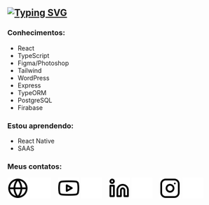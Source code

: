 ## [![Typing SVG](https://readme-typing-svg.herokuapp.com?font=Fira+Code&weight=300&size=50&duration=4000&pause=1000&color=01DFB2&center=false&vCenter=true&random=false&width=1000&lines=Hello%2C+meu+name+é+Felipe;Eu+tenho+21+anos;Eu+sou+Desenvolvedor+Web;Sou+do+Brasil;Bem-vindo:D%3A)](https://git.io/typing-svg)


### Conhecimentos:
- React
- TypeScript
- Figma/Photoshop
- Tailwind
- WordPress
- Express
- TypeORM
- PostgreSQL
- Firabase

### Estou aprendendo:
- React Native
- SAAS

### Meus contatos:
[![website](./img/globe-light.svg)](https://portifolio-felipe-beta.vercel.app/#gh-light-mode-only)
[![website](./img/globe-dark.svg)](https://portifolio-felipe-beta.vercel.app/#gh-dark-mode-only)
&nbsp;&nbsp;
[![website](./img/youtube-light.svg)](https://www.youtube.com/channel/UCfkeRU-zKCxu67YwgatcTrA#gh-light-mode-only)
[![website](./img/youtube-dark.svg)](https://www.youtube.com/channel/UCfkeRU-zKCxu67YwgatcTrA#gh-dark-mode-only)
&nbsp;&nbsp;
[![website](./img/linkedin-light.svg)](https://www.linkedin.com/in/felipe-pereira-dos-santos-a1a3b9207/#gh-light-mode-only)
[![website](./img/linkedin-dark.svg)](https://www.linkedin.com/in/felipe-pereira-dos-santos-a1a3b9207/#gh-dark-mode-only)
&nbsp;&nbsp;
[![website](./img/instagram-light.svg)](https://www.instagram.com/somente_ofelipe/#gh-light-mode-only)
[![website](./img/instagram-dark.svg)](https://www.instagram.com/somente_ofelipe/#gh-dark-mode-only)


<!--
[![Ashutosh's github activity graph](https://github-readme-activity-graph.vercel.app/graph?username=Tiodevs&bg_color=243755&color=ffffff&line=01dfb2&point=403d3d&area=true&hide_border=true)](https://github.com/ashutosh00710/github-readme-activity-graph)

![Top language used in my repos](https://github-readme-stats.vercel.app/api/top-langs/?username=Tiodevs&layout=compact&hide_title=2&card_width=300&bg_color=0D1117&title_color=E8E8E8&text_color=E8E8E8&border_color=E8E8E8)
-->



